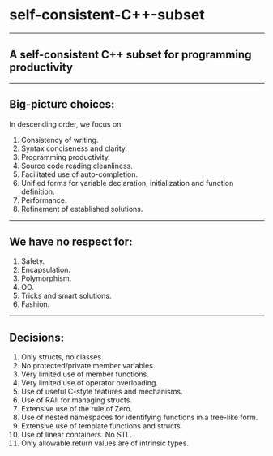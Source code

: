 # self-consistent-C++-subset

---------------------------------------------------------
A self-consistent C++ subset for programming productivity
---------------------------------------------------------

-------------------
Big-picture choices:
-------------------
  In descending order, we focus on:
  
1) Consistency of writing.
2) Syntax conciseness and clarity.
3) Programming productivity.
4) Source code reading cleanliness.
5) Facilitated use of auto-completion.
6) Unified forms for variable declaration, initialization and function definition.
7) Performance.
8) Refinement of established solutions.

-----------------------
We have no respect  for:
-----------------------

1) Safety.
2) Encapsulation.
3) Polymorphism.
4) OO.
5) Tricks and smart solutions.
6) Fashion.

---------
Decisions:
---------

1) Only structs, no classes.
2) No protected/private member variables.
3) Very limited use of member functions.
4) Very limited use of operator overloading.
5) Use of useful C-style features and mechanisms.
6) Use of RAII for managing structs.
7) Extensive use of the rule of Zero.
8) Use of nested namespaces for identifying functions in a tree-like form.
9) Extensive use of template functions and structs.
10) Use of linear containers. No STL.
11) Only allowable return values are of intrinsic types.
